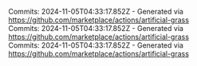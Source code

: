 Commits: 2024-11-05T04:33:17.852Z - Generated via https://github.com/marketplace/actions/artificial-grass
<br>
Commits: 2024-11-05T04:33:17.852Z - Generated via https://github.com/marketplace/actions/artificial-grass
<br>
Commits: 2024-11-05T04:33:17.852Z - Generated via https://github.com/marketplace/actions/artificial-grass
<br>
